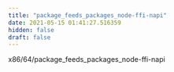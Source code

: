 ```yaml
---
title: "package_feeds_packages_node-ffi-napi"
date: 2021-05-15 01:41:27.516359
hidden: false
draft: false
---
```


x86/64/package_feeds_packages_node-ffi-napi

